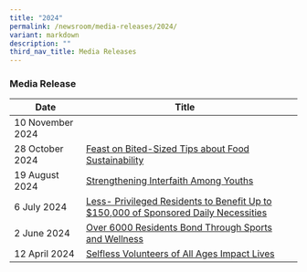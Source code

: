 ```yaml
---
title: "2024"
permalink: /newsroom/media-releases/2024/
variant: markdown
description: ""
third_nav_title: Media Releases
---
```

### Media Release


| Date | Title |  |
| -------- | -------- | -------- |
| 10 November 2024|
| 28 October 2024 |[Feast on Bited-Sized Tips about Food Sustainability](/files/Media%20Advisory/Media_Advisory_1___North_West_Sustainability_Festival_Issued_to_Media.pdf)
| 19 August 2024 | [Strengthening Interfaith Among Youths](/files/Media%20Advisory/Media_Advisory___Interfaith_Network_at_North_West.pdf)
| 6 July 2024 |[Less- Privileged Residents to Benefit Up to $150,000 of Sponsored Daily Necessities](/files/Media%20Advisory/Media_Advisory__Project_Sama_Sama___North_West_6_Jul.pdf)
| 2 June 2024 | [Over 6000 Residents Bond Through Sports and Wellness](/files/Media%20Advisory/Media_Advisory_2___Invite_to_Healthy_Living_Festival_at_North_West___For_Media.pdf)
| 12 April 2024 | [Selfless Volunteers of All Ages Impact Lives](/files/Media%20Advisory/Media_Advisory_North_West_Volunteers_Appreciation_2024.pdf)